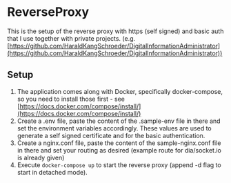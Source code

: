 # ReverseProxy

This is the setup of the reverse proxy with https (self signed) and basic auth that I use together with private projects. (e.g. [https://github.com/HaraldKangSchroeder/DigitalInformationAdministrator](https://github.com/HaraldKangSchroeder/DigitalInformationAdministrator))

## Setup
1. The application comes along with Docker, specifically docker-compose, so you need to install those first - see [https://docs.docker.com/compose/install/](https://docs.docker.com/compose/install/)
2. Create a .env file, paste the content of the .sample-env file in there and set the environment variables accordingly. These values are used to generate a self signed certificate and for the basic authentication.
3. Create a nginx.conf file, paste the content of the sample-nginx.conf file in there and set your routing as desired (example route for dia/socket.io is already given)
4. Execute `docker-compose up` to start the reverse proxy (append -d flag to start in detached mode).
